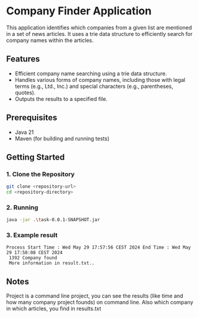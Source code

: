 # Company Finder Application

This application identifies which companies from a given list are mentioned in a set of news articles. It uses a trie data structure to efficiently search for company names within the articles.

## Features

- Efficient company name searching using a trie data structure.
- Handles various forms of company names, including those with legal terms (e.g., Ltd., Inc.) and special characters (e.g., parentheses, quotes).
- Outputs the results to a specified file.

## Prerequisites

- Java 21
- Maven (for building and running tests)

## Getting Started

### 1. Clone the Repository

```sh
git clone <repository-url>
cd <repository-directory>
````

### 2. Running
```sh
java -jar .\task-0.0.1-SNAPSHOT.jar
````

### 3. Example result

```
Process Start Time : Wed May 29 17:57:56 CEST 2024 End Time : Wed May 29 17:58:08 CEST 2024 
 1392 Company found 
 More information in result.txt..
````
## Notes
Project is a command line project, you can see the results (like time and
how many company project founds) on command line.
 Also which company in which articles, you find in results.txt
